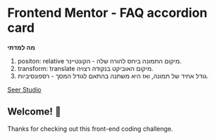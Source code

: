 # Frontend Mentor - FAQ accordion card

**מה למדתי**
1. positon: relative
מיקום התמונה ביחס להורה שלה - הקונטיינר.
2. transform: translate
מיקום האוביקט בנקודה רצויה.
3. גודל אחיד של תמונה, ואז היא משתנה בהתאם לגודל המסך - רספונסיביות.

[Seer Studio](https://www.youtube.com/watch?v=mLZGpEHgOO8&t=1513s)


## Welcome! 👋

Thanks for checking out this front-end coding challenge.